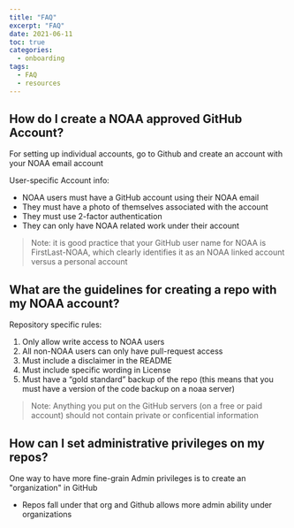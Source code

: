 ```yaml
---
title: "FAQ"
excerpt: "FAQ"
date: 2021-06-11
toc: true
categories:
  - onboarding
tags:
  - FAQ
  - resources
---
```

## How do I create a NOAA approved GitHub Account?

For setting up individual accounts, go to Github and create an account with your NOAA email account

User-specific Account info:
- NOAA users must have a GitHub account using their NOAA email
- They must have a photo of themselves associated with the account
- They must use 2-factor authentication
- They can only have NOAA related work under their account

>Note: it is good practice that your GitHub user name for NOAA is FirstLast-NOAA, which clearly identifies it as an NOAA linked account versus a personal account

## What are the guidelines for creating a repo with my NOAA account?

Repository specific rules:
1. Only allow write access to NOAA users
2. All non-NOAA users can only have pull-request access
3. Must include a disclaimer in the README
4. Must include specific wording in License
5. Must have a “gold standard” backup of the repo (this means that you must have a version of the code backup on a noaa server) 

> Note: Anything you put on the GitHub servers (on a free or paid account) should not contain private or conficential information

## How can I set administrative privileges on my repos?

One way to have more fine-grain Admin privileges is to create an "organization" in GitHub
- Repos fall under that org and Github allows more admin ability under organizations    
